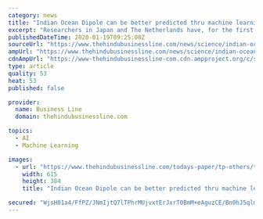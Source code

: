 ```yaml
---
category: news
title: "Indian Ocean Dipole can be better predicted thru machine learning, say researchers"
excerpt: "Researchers in Japan and The Netherlands have, for the first time, used machine learning techniques, in particular artificial neural networks (ANNs), to predict the Indian Ocean Dipole (IOD), a positive phase of which has affected weather and climate in India and Australia in a spectacular fashion so far in 2019-20. The IOD has both positive ..."
publishedDateTime: 2020-01-19T09:25:00Z
sourceUrl: "https://www.thehindubusinessline.com/news/science/indian-ocean-dipole-can-be-better-predicted-thru-machine-learning-say-researchers/article30599330.ece"
ampUrl: "https://www.thehindubusinessline.com/news/science/indian-ocean-dipole-can-be-better-predicted-thru-machine-learning-say-researchers/article30599330.ece/amp/"
cdnAmpUrl: "https://www-thehindubusinessline-com.cdn.ampproject.org/c/s/www.thehindubusinessline.com/news/science/indian-ocean-dipole-can-be-better-predicted-thru-machine-learning-say-researchers/article30599330.ece/amp/"
type: article
quality: 53
heat: 53
published: false

provider:
  name: Business Line
  domain: thehindubusinessline.com

topics:
  - AI
  - Machine Learning

images:
  - url: "https://www.thehindubusinessline.com/todays-paper/tp-others/tp-states/uqqgfu/article25140539.ece/ALTERNATES/LANDSCAPE_615/bl0504ndgarrGR64PMO4U3jpgjpg"
    width: 615
    height: 384
    title: "Indian Ocean Dipole can be better predicted thru machine learning, say researchers"

secured: "WjsH01a4/FfPZ/JNmIjtQ7lTPhrMUjvxtErJxrT0BmM+eAguzCE/Bn0hJ5qlmBJMs095L9vznMSnPFz5nA1j2WGtMIIy3nXJ6hpi22RBLzd1prjUChABbfI7pS2QlwneNsDFBwNMoo2wEDlW/uXm0QEO1g/SWWMhR47vL1eO6cHFEmTviiZRJrNOG0+EIbxQNDlT4EFQ0ED9LgYIYD90z2Rlfd036lVoEFdqk+b87eJR1jDjGR+ZacnUlV/LhbeBqpD5HGHghF+JHR+V/RjaKbwpgmr05ynEIBoKGGuDCtA=;kHaLIEd1gFlWeKgmiDlGsw=="
---
```


